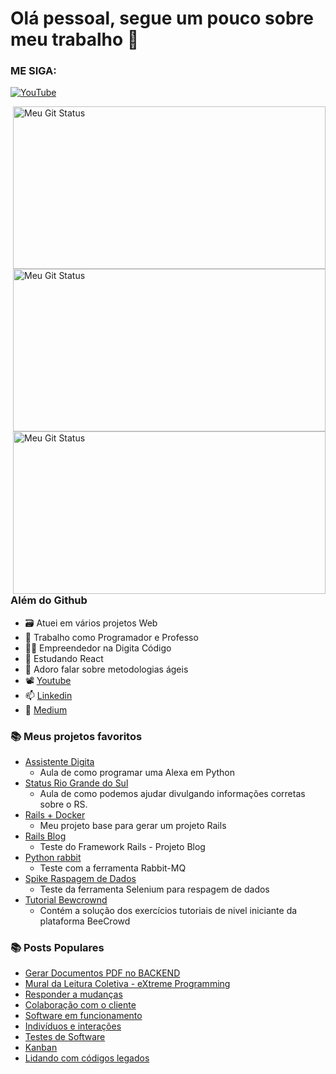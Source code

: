 # Olá pessoal, segue um pouco sobre meu trabalho 👋

### ME SIGA: 
[![YouTube](https://img.shields.io/badge/YouTube-%23FF0000.svg?style=for-the-badge&logo=YouTube&logoColor=white)](https://www.youtube.com/@DigitaCodigo)

<img align="right" width='500px' height='260px' alt="Meu Git Status" title="Meu Git Status" src="https://github-readme-streak-stats.herokuapp.com?user=williamarcondes&theme=gotham&hide_border=true&locale=pt-br"/>
<img align="right" width='500px' height='260px' alt="Meu Git Status" title="Meu Git Status" src="https://github-readme-stats.vercel.app/api/top-langs/?username=williamarcondes&layout=compact"/>
<img align="right" width='500px' height='260px' alt="Meu Git Status" title="Meu Git Status" src="https://github-readme-stats.vercel.app/api/?username=williamarcondes&show_icons=true&title_color=fff&icon_color=79ff97&text_color=9f9f9f&bg_color=151515"/>

### Além do Github
 - 🗃️ Atuei em vários projetos Web
 - 💼 Trabalho como Programador e Professo
 - 🧙‍♂️ Empreendedor na Digita Código
 - 🌱 Estudando React
 - 💬 Adoro falar sobre metodologias ágeis
 - 📽️ [Youtube](https://www.youtube.com/@DigitaCodigo)
 - 📫 [Linkedin](https://www.linkedin.com/in/williamarcondes)
 - 📝 [Medium](https://william-marcondes.medium.com)

### 📚 Meus projetos favoritos
- [Assistente Digita](https://github.com/williamarcondes/assistente_digita)
  - Aula de como programar uma Alexa em Python
- [Status Rio Grande do Sul](https://github.com/williamarcondes/raspagem-calamidades)
  - Aula de como podemos ajudar divulgando informações corretas sobre o RS.
- [Rails + Docker](https://github.com/williamarcondes/rails-docker-limpo)
  - Meu projeto base para gerar um projeto Rails
- [Rails Blog](https://github.com/williamarcondes/rails-blog-tutorial)
  - Teste do Framework Rails - Projeto Blog
- [Python rabbit](https://github.com/williamarcondes/python-rabbit)
  - Teste com a ferramenta Rabbit-MQ
- [Spike Raspagem de Dados](https://github.com/williamarcondes/spike-extrator-licitacao)
  - Teste da ferramenta Selenium para respagem de dados
- [Tutorial Bewcrownd](https://github.com/williamarcondes/tutorial-beecrowd)
  - Contém a solução dos exercícios tutoriais de nivel iniciante da plataforma BeeCrowd


### 📚 Posts Populares
- [Gerar Documentos PDF no BACKEND](https://william-marcondes.medium.com/gerar-documentos-pdf-no-backend-84db7675ba91)
- [Mural da Leitura Coletiva - eXtreme Programming](https://share.atelie.software/mural-da-leitura-coletiva-do-ateli%C3%AA-df63f7b9e1e0)
- [Responder a mudanças](https://share.atelie.software/responder-a-mudan%C3%A7as-minuto-%C3%A1gil-09-a0c3d1e6d952)
- [Colaboração com o cliente](https://share.atelie.software/colabora%C3%A7%C3%A3o-com-o-cliente-minuto-%C3%A1gil-06-99587c514460)
- [Software em funcionamento](https://share.atelie.software/software-em-funcionamento-minuto-%C3%A1gil-07-3f1a853ac4f9)
- [Indivíduos e interações](https://share.atelie.software/indiv%C3%ADduos-e-intera%C3%A7%C3%B5es-minuto-%C3%A1gil-06-cd412662ee25)
- [Testes de Software](https://share.atelie.software/testes-de-software-minuto-%C3%A1gil-03-803a6bde1914)
- [Kanban](https://share.atelie.software/kanban-minuto-%C3%A1gil-0-1-54b480e8b1f8)
- [Lidando com códigos legados](https://guildadocodigo.atelie.software/lidando-com-c%C3%B3digos-legados-ab426b36fa6e)
